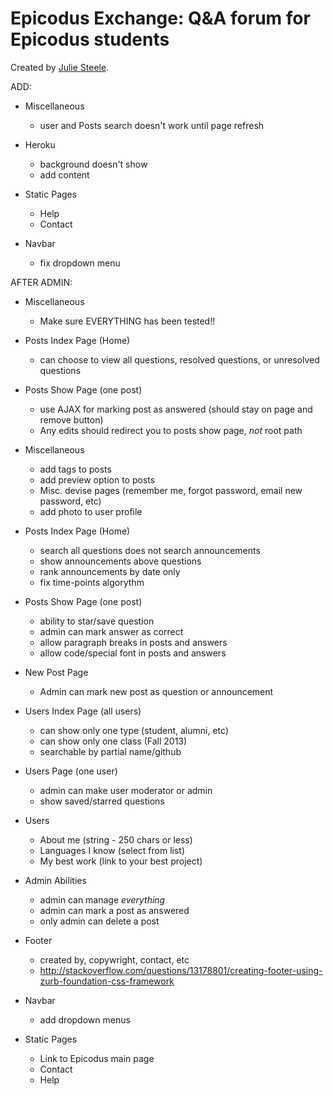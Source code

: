 # Epicodus Exchange: Q&A forum for Epicodus students

Created by [Julie Steele](http://juliesteele.site44.com/).


ADD:

- Miscellaneous
  - user and Posts search doesn't work until page refresh

- Heroku
  - background doesn't show
  - add content
  
- Static Pages
  - Help
  - Contact

- Navbar
  - fix dropdown menu




AFTER ADMIN:

- Miscellaneous
  - Make sure EVERYTHING has been tested!!

- Posts Index Page (Home)
  - can choose to view all questions, resolved questions, or unresolved questions

- Posts Show Page (one post)
  - use AJAX for marking post as answered (should stay on page and remove button)
  - Any edits should redirect you to posts show page, *not* root path

- Miscellaneous
  - add tags to posts
  - add preview option to posts
  - Misc. devise pages (remember me, forgot password, email new password, etc)
  - add photo to user profile


- Posts Index Page (Home)
  - search all questions does not search announcements
  - show announcements above questions
  - rank announcements by date only
  - fix time-points algorythm
- Posts Show Page (one post)
  - ability to star/save question
  - admin can mark answer as correct
  - allow paragraph breaks in posts and answers
  - allow code/special font in posts and answers
- New Post Page
  - Admin can mark new post as question or announcement

- Users Index Page (all users)
  - can show only one type (student, alumni, etc)
  - can show only one class (Fall 2013)
  - searchable by partial name/github
- Users Page (one user)
  - admin can make user moderator or admin
  - show saved/starred questions

- Users
  - About me (string - 250 chars or less)
  - Languages I know (select from list)
  - My best work (link to your best project)

- Admin Abilities
  - admin can manage *everything*
  - admin can mark a post as answered
  - only admin can delete a post

- Footer
  - created by, copywright, contact, etc
  - http://stackoverflow.com/questions/13178801/creating-footer-using-zurb-foundation-css-framework

- Navbar
  - add dropdown menus

- Static Pages
  - Link to Epicodus main page
  - Contact
  - Help
